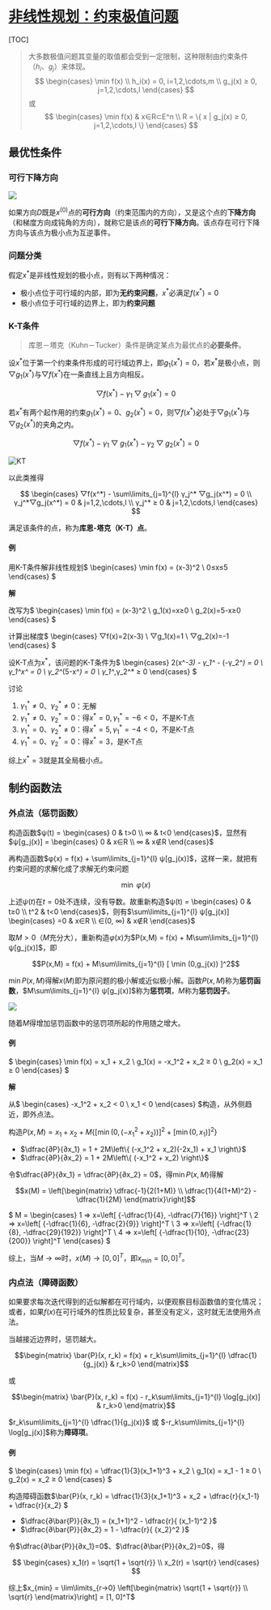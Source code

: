 <link rel='stylesheet' href='../../../style/index.css'>
<script src='../../../style/index.js'></script>

# [非线性规划：约束极值问题](../index.html)

[TOC]

>大多数极值问题其变量的取值都会受到一定限制，这种限制由约束条件（$h_i$、$g_j$）来体现。
>$$
    \begin{cases}
        \min f(x)
    \\  h_i(x) = 0, i=1,2,\cdots,m
    \\  g_j(x) ≥ 0, j=1,2,\cdots,l
    \end{cases}
>$$ 或 $$
    \begin{cases}
        \min f(x) & x∈R⊂E^n
    \\  R = \{ x | g_j(x) ≥ 0, j=1,2,\cdots,l \}
    \end{cases}
>$$

## 最优性条件

### 可行下降方向

![](./images/D.png)

如果方向$D$既是$x^{(0)}$点的**可行方向**（约束范围内的方向），又是这个点的**下降方向**（和梯度方向成钝角的方向），就称它是该点的**可行下降方向**。该点存在可行下降方向与该点为极小点为互逆事件。

### 问题分类

假定$x^*$是非线性规划的极小点，则有以下两种情况：

- 极小点位于可行域的内部，即为**无约束问题**，$x^*$必满足$f(x^*) = 0$
- 极小点位于可行域的边界上，即为**约束问题**

### K-T条件

>库恩－塔克（Kuhn－Tucker）条件是确定某点为最优点的**必要条件**。

设$x^*$位于第一个约束条件形成的可行域边界上，即$g_1(x^*)=0$，若$x^*$是极小点，则$▽g_1(x^*)$与$▽f(x^*)$在一条直线上且方向相反。

$$▽f(x^*) - γ_1▽g_1(x^*) = 0$$

若$x^*$有两个起作用的约束$g_1(x^*)=0$、$g_2(x^*)=0$，则$▽f(x^*)$必处于$▽g_1(x^*)$与$▽g_2(x^*)$的夹角之内。

$$▽f(x^*) - γ_1▽g_1(x^*) - γ_2▽g_2(x^*) = 0$$

![KT](./images/KT.png)

以此类推得

$$
    \begin{cases}
        ▽f(x^*) - \sum\limits_{j=1}^{l} γ_j^* ▽g_j(x^*) = 0
    \\  γ_j^*▽g_j(x^*) = 0 & j=1,2,\cdots,l
    \\  γ_j^* ≥ 0 & j=1,2,\cdots,l
    \end{cases}
$$

满足该条件的点，称为**库恩-塔克（K-T）点**。

#### 例

用K-T条件解非线性规划$
    \begin{cases}
        \min f(x) = (x-3)^2
    \\  0≤x≤5
    \end{cases}
$

**解**

改写为$
    \begin{cases}
        \min f(x) = (x-3)^2
    \\  g_1(x)=x≥0
    \\  g_2(x)=5-x≥0
    \end{cases}
$

计算出梯度$
    \begin{cases}
        ▽f(x)=2(x-3)
    \\  ▽g_1(x)=1
    \\  ▽g_2(x)=-1
    \end{cases}
$

设K-T点为$x^*$，该问题的K-T条件为$
    \begin{cases}
        2(x^*-3) - γ_1^* - (-γ_2^*) = 0
    \\  γ_1^*x^* = 0
    \\  γ_2^*(5-x^*) = 0
    \\  γ_1^*,γ_2^* ≥ 0
    \end{cases}
$

讨论

1. $γ_1^*≠0$、$γ_2^*≠0$：无解
2. $γ_1^*≠0$、$γ_2^*=0$：得$x^*=0,γ_1^*=-6<0$，不是K-T点
3. $γ_1^*=0$、$γ_2^*≠0$：得$x^*=5,γ_1^*=-4<0$，不是K-T点
4. $γ_1^*=0$、$γ_2^*=0$：得$x^*=3$，是K-T点

综上$x^*=3$就是其全局极小点。

## 制约函数法

### 外点法（惩罚函数）

构造函数$ψ(t) = \begin{cases}
    0 & t>0
\\  ∞ & t<0
\end{cases}$，显然有$ψ[g_j(x)] = \begin{cases}
    0 & x∈R
\\  ∞ & x∉R
\end{cases}$

再构造函数$φ(x) = f(x) + \sum\limits_{j=1}^{l} ψ[g_j(x)]$，这样一来，就把有约束问题的求解化成了求解无约束问题

$$\min \ φ(x)$$

上述$ψ(t)$在$t=0$处不连续，没有导数。故重新构造$ψ(t) = \begin{cases}
    0   & t≥0
\\  t^2 & t<0
\end{cases}$，则有$\sum\limits_{j=1}^{l} ψ[g_j(x)] \begin{cases}
    =0       & x∈R
\\  ∈(0, ∞) & x∉R
\end{cases}$

取$M>0$（$M$充分大），重新构造$φ(x)$为$P(x,M) = f(x) + M\sum\limits_{j=1}^{l} ψ[g_j(x)]$，即

$$P(x,M) = f(x) + M\sum\limits_{j=1}^{l} [ \min (0,g_j(x)) ]^2$$

$\min P(x, M)$得解$x(M)$即为原问题的极小解或近似极小解。函数$P(x, M)$称为**惩罚函数**，$M\sum\limits_{j=1}^{l} ψ[g_j(x)]$称为**惩罚项**，$M$称为**惩罚因子**。

![](./images/PenaltyFactor.png)

随着$M$得增加惩罚函数中的惩罚项所起的作用随之增大。

#### 例

$
    \begin{cases}
        \min f(x) = x_1 + x_2
    \\  g_1(x) = -x_1^2 + x_2 ≥ 0
    \\  g_2(x) = x_1 ≥ 0
    \end{cases}
$

**解**

从$
    \begin{cases}
        -x_1^2 + x_2 < 0
    \\  x_1 < 0
    \end{cases}
$构造，从外侧趋近，即外点法。

构造$P(x,M) = x_1 + x_2 + M\left\{ 
    [ \min (0, (-x_1^2 + x_2)) ]^2 +
    [ \min (0, x_1) ]^2
\right\}$

- $\dfrac{∂P}{∂x_1} = 1 + 2M\left\{
    (-x_1^2 + x_2)(-2x_1) +
    x_1
\right\}$
- $\dfrac{∂P}{∂x_2} = 1 + 2M\left\{ 
    (-x_1^2 + x_2)
\right\}$

令$\dfrac{∂P}{∂x_1} = \dfrac{∂P}{∂x_2} = 0$，得$\min P(x, M)$得解

$$x(M) = \left[\begin{matrix}
        \dfrac{-1}{2(1+M)}
    \\  \dfrac{1}{4(1+M)^2} - \dfrac{1}{2M}
\end{matrix}\right]$$

$
    M = \begin{cases}
        1 ⇒ x=\left[ {-\dfrac{1}{4}, -\dfrac{7}{16}} \right]^T
    \\  2 ⇒ x=\left[ {-\dfrac{1}{6}, -\dfrac{2}{9}} \right]^T
    \\  3 ⇒ x=\left[ {-\dfrac{1}{8}, -\dfrac{29}{192}} \right]^T
    \\  4 ⇒ x=\left[ {-\dfrac{1}{10}, -\dfrac{23}{200}} \right]^T
    \end{cases}
$

综上，当$M→∞$时，$x(M)→[0, 0]^T$，即$x_{min}=[0, 0]^T$。

### 内点法（障碍函数）

如果要求每次迭代得到的近似解都在可行域内，以便观察目标函数值的变化情况；或者，如果$f(x)$在可行域外的性质比较复杂，甚至没有定义，这时就无法使用外点法。

当越接近边界时，惩罚越大。

$$\begin{matrix}
        \bar{P}(x, r_k) = f(x) + r_k\sum\limits_{j=1}^{l} \dfrac{1}{g_j(x)}
    &   r_k>0
\end{matrix}$$

或

$$\begin{matrix}
        \bar{P}(x, r_k) = f(x) - r_k\sum\limits_{j=1}^{l} \log[g_j(x)]
    &   r_k>0
\end{matrix}$$

$r_k\sum\limits_{j=1}^{l} \dfrac{1}{g_j(x)}$ 或 $-r_k\sum\limits_{j=1}^{l} \log[g_j(x)]$称为**障碍项**。

#### 例

$
    \begin{cases}
        \min f(x) = \dfrac{1}{3}(x_1+1)^3 + x_2
    \\  g_1(x) = x_1 - 1 ≥ 0
    \\  g_2(x) = x_2 ≥ 0
    \end{cases}
$

构造障碍函数$\bar{P}(x, r_k) = 
    \dfrac{1}{3}(x_1+1)^3 + x_2 +
    \dfrac{r}{x_1-1} + 
    \dfrac{r}{x_2}
$

- $\dfrac{∂\bar{P}}{∂x_1} = (x_1+1)^2 - \dfrac{r}{ (x_1-1)^2 }$
- $\dfrac{∂\bar{P}}{∂x_2} = 1 - \dfrac{r}{ {x_2}^2 }$

令$\dfrac{∂\bar{P}}{∂x_1}=0$、$\dfrac{∂\bar{P}}{∂x_2}=0$，得

$$
    \begin{cases}
        x_1(r) = \sqrt{1 + \sqrt{r}}
    \\  x_2(r) = \sqrt{r}
    \end{cases}
$$

综上$x_{min} = \lim\limits_{r→0} \left[\begin{matrix}
    \sqrt{1 + \sqrt{r}} \\ \sqrt{r}
\end{matrix}\right] = [1, 0]^T$
